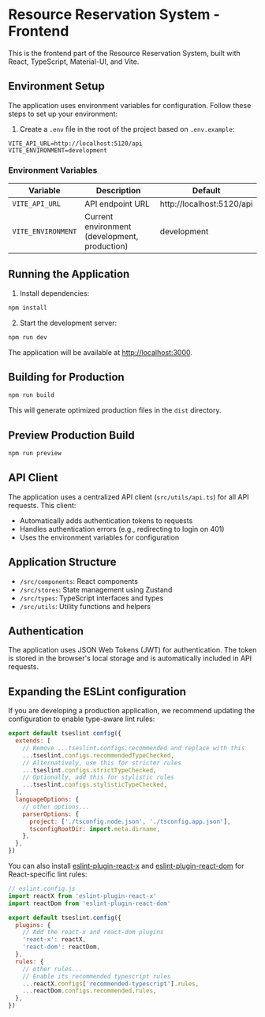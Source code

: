 # Resource Reservation System - Frontend

This is the frontend part of the Resource Reservation System, built with React, TypeScript, Material-UI, and Vite.

## Environment Setup

The application uses environment variables for configuration. Follow these steps to set up your environment:

1. Create a `.env` file in the root of the project based on `.env.example`:

```
VITE_API_URL=http://localhost:5120/api
VITE_ENVIRONMENT=development
```

### Environment Variables

| Variable | Description | Default |
|----------|-------------|---------|
| `VITE_API_URL` | API endpoint URL | http://localhost:5120/api |
| `VITE_ENVIRONMENT` | Current environment (development, production) | development |

## Running the Application

1. Install dependencies:

```bash
npm install
```

2. Start the development server:

```bash
npm run dev
```

The application will be available at [http://localhost:3000](http://localhost:3000).

## Building for Production

```bash
npm run build
```

This will generate optimized production files in the `dist` directory.

## Preview Production Build

```bash
npm run preview
```

## API Client

The application uses a centralized API client (`src/utils/api.ts`) for all API requests. This client:

- Automatically adds authentication tokens to requests
- Handles authentication errors (e.g., redirecting to login on 401)
- Uses the environment variables for configuration

## Application Structure

- `/src/components`: React components
- `/src/stores`: State management using Zustand
- `/src/types`: TypeScript interfaces and types
- `/src/utils`: Utility functions and helpers

## Authentication

The application uses JSON Web Tokens (JWT) for authentication. The token is stored in the browser's local storage and is automatically included in API requests.

## Expanding the ESLint configuration

If you are developing a production application, we recommend updating the configuration to enable type-aware lint rules:

```js
export default tseslint.config({
  extends: [
    // Remove ...tseslint.configs.recommended and replace with this
    ...tseslint.configs.recommendedTypeChecked,
    // Alternatively, use this for stricter rules
    ...tseslint.configs.strictTypeChecked,
    // Optionally, add this for stylistic rules
    ...tseslint.configs.stylisticTypeChecked,
  ],
  languageOptions: {
    // other options...
    parserOptions: {
      project: ['./tsconfig.node.json', './tsconfig.app.json'],
      tsconfigRootDir: import.meta.dirname,
    },
  },
})
```

You can also install [eslint-plugin-react-x](https://github.com/Rel1cx/eslint-react/tree/main/packages/plugins/eslint-plugin-react-x) and [eslint-plugin-react-dom](https://github.com/Rel1cx/eslint-react/tree/main/packages/plugins/eslint-plugin-react-dom) for React-specific lint rules:

```js
// eslint.config.js
import reactX from 'eslint-plugin-react-x'
import reactDom from 'eslint-plugin-react-dom'

export default tseslint.config({
  plugins: {
    // Add the react-x and react-dom plugins
    'react-x': reactX,
    'react-dom': reactDom,
  },
  rules: {
    // other rules...
    // Enable its recommended typescript rules
    ...reactX.configs['recommended-typescript'].rules,
    ...reactDom.configs.recommended.rules,
  },
})
```
